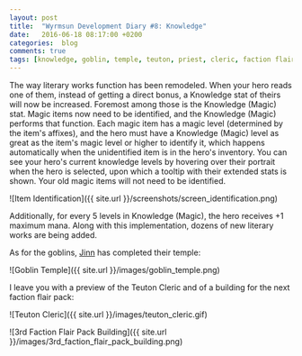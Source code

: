 ```yaml
---
layout: post
title:  "Wyrmsun Development Diary #8: Knowledge"
date:   2016-06-18 08:17:00 +0200
categories:  blog
comments: true
tags: [knowledge, goblin, temple, teuton, priest, cleric, faction flair]
---
```

The way literary works function has been remodeled. When your hero reads one of them, instead of getting a direct bonus, a Knowledge stat of theirs will now be increased. Foremost among those is the Knowledge (Magic) stat. Magic items now need to be identified, and the Knowledge (Magic) performs that function. Each magic item has a magic level (determined by the item's affixes), and the hero must have a Knowledge (Magic) level as great as the item's magic level or higher to identify it, which happens automatically when the unidentified item is in the hero's inventory. You can see your hero's current knowledge levels by hovering over their portrait when the hero is selected, upon which a tooltip with their extended stats is shown. Your old magic items will not need to be identified.

![Item Identification]({{ site.url }}/screenshots/screen_identification.png)

Additionally, for every 5 levels in Knowledge (Magic), the hero receives +1 maximum mana. Along with this implementation, dozens of new literary works are being added.

As for the goblins, [Jinn](http://jinndevil.tumblr.com/) has completed their temple:

![Goblin Temple]({{ site.url }}/images/goblin_temple.png)

I leave you with a preview of the Teuton Cleric and of a building for the next faction flair pack:

![Teuton Cleric]({{ site.url }}/images/teuton_cleric.gif)

![3rd Faction Flair Pack Building]({{ site.url }}/images/3rd_faction_flair_pack_building.png)
